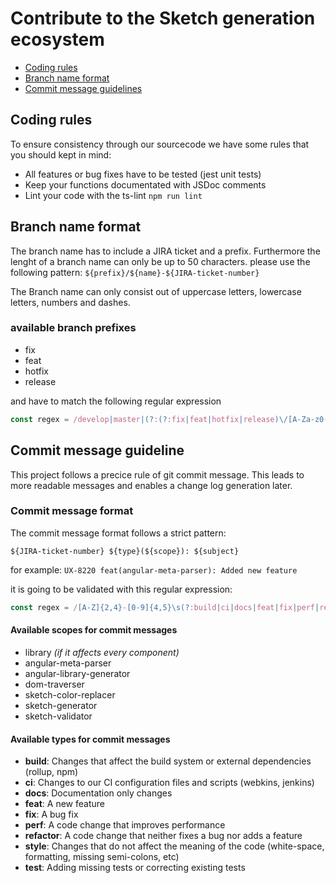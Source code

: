 # Contribute to the Sketch generation ecosystem

* [Coding rules](#coding-rules)
* [Branch name format](#branch-name-format)
* [Commit message guidelines](#commit-message-guideline)

## Coding rules

To ensure consistency through our sourcecode we have some rules that you should kept in mind:

* All features or bug fixes have to be tested (jest unit tests)
* Keep your functions documentated with JSDoc comments
* Lint your code with the ts-lint `npm run lint`

## Branch name format

The branch name has to include a JIRA ticket and a prefix. Furthermore the lenght of a branch name can only be up to 50 characters.
please use the following pattern: `${prefix}/${name}-${JIRA-ticket-number}`

The Branch name can only consist out of uppercase letters, lowercase letters, numbers and dashes.

### available branch prefixes

* fix
* feat
* hotfix
* release

and have to match the following regular expression

```typescript
const regex = /develop|master|(?:(?:fix|feat|hotfix|release)\/[A-Za-z0-9\-]+?-[A-Z]{2,4}-[0-9]{4,5})$/gm;
```

## Commit message guideline

This project follows a precice rule of git commit message. This leads to more readable messages and enables a change log generation later.

### Commit message format

The commit message format follows a strict pattern:

`${JIRA-ticket-number} ${type}(${scope}): ${subject}`

for example: `UX-8220 feat(angular-meta-parser): Added new feature`

it is going to be validated with this regular expression:

```typescript
const regex = /[A-Z]{2,4}-[0-9]{4,5}\s(?:build|ci|docs|feat|fix|perf|refactor|style|test)\(.+?\):\s.+/gm;
```

#### Available scopes for commit messages

* library *(if it affects every component)*
* angular-meta-parser
* angular-library-generator
* dom-traverser
* sketch-color-replacer
* sketch-generator
* sketch-validator

#### Available types for commit messages

* **build**: Changes that affect the build system or external dependencies (rollup, npm)
* **ci**: Changes to our CI configuration files and scripts (webkins, jenkins)
* **docs**: Documentation only changes
* **feat**: A new feature
* **fix**: A bug fix
* **perf**: A code change that improves performance
* **refactor**: A code change that neither fixes a bug nor adds a feature
* **style**: Changes that do not affect the meaning of the code (white-space, formatting, missing semi-colons, etc)
* **test**: Adding missing tests or correcting existing tests
